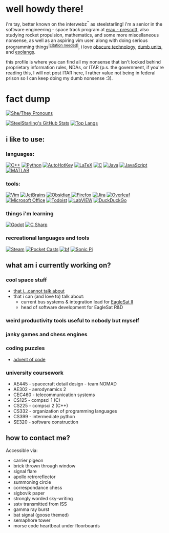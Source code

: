 # well howdy there!
i'm tay, better known on the interwebz<sup>:tm:</sup> as steelstarling! i'm a senior in the software engineering - space track program at [erau - prescott](https://prescott.erau.edu/), also studying rocket propulsion, mathematics, and some more miscellaneous nonsense, as well as an aspiring vim user. along with doing serious programming things<sup>[<ins>\[citation needed\]</ins>](https://en.wikipedia.org/wiki/Wikipedia:Citation_needed)</sup>, i love [obscure technology](https://www.youtube.com/watch?v=1OfxlSG6q5Y), [dumb units](https://en.wikipedia.org/wiki/List_of_humorous_units_of_measurement), and [esolangs](https://esolangs.org/wiki/Esoteric_programming_language).

this profile is where you can find all my nonsense that isn't locked behind proprietary information rules, NDAs, or ITAR (p.s. the government, if you're reading this, I will not post ITAR here, I rather value not being in federal prison so I can keep doing my dumb nonsense :3).



# fact dump
[![She/They Pronouns](https://img.shields.io/badge/pronouns-she%2Fthey-purple)](https://en.pronouns.page/are/she&they)


[![SteelStarling's GitHub Stats](https://github-readme-stats.vercel.app/api?username=SteelStarling&theme=darcula)](https://github.com/anuraghazra/github-readme-stats)
[![Top Langs](https://github-readme-stats.vercel.app/api/top-langs/?username=SteelStarling&layout=compact&theme=darcula)](https://github.com/anuraghazra/github-readme-stats)

## i like to use:

### languages:

[![C++](https://img.shields.io/badge/-C++-00599C?logo=cplusplus)](https://www.cplusplus.com/)
[![Python](https://img.shields.io/badge/-Python-3776AB?logo=python&logoColor=white)](https://www.python.org/)
[![AutoHotKey](https://img.shields.io/badge/-AutoHotKey-34455?logo=autohotkey&logoColor=black)](https://www.autohotkey.com/)
[![LaTeX](https://img.shields.io/badge/-LaTeX-008080?logo=latex)](https://www.latex-project.org/)
[![C](https://img.shields.io/badge/-C-A8B9CC?logo=c&logoColor=black)](https://en.wikipedia.org/wiki/C_(programming_language))
[![Java](https://img.shields.io/badge/-Java-007396?logo=java)](https://www.java.com)
[![JavaScript](https://img.shields.io/badge/-JavaScript-F7DF1E?logo=javascript&logoColor=black)](https://www.javascript.com/)
[![MATLAB](https://img.shields.io/badge/-MATLAB-1684B3)](https://www.mathworks.com/products/matlab.html)

### tools:
[![Vim](https://img.shields.io/badge/-Vim-019733?logo=vim)](https://www.vim.org/)
[![JetBrains](https://img.shields.io/badge/-JetBrains-000000?logo=jetbrains)](https://www.jetbrains.com/)
[![Obsidian](https://img.shields.io/badge/-Obsidian-7C3AED?logo=obsidian)](https://obsidian.md/)
[![Firefox](https://img.shields.io/badge/-Firefox-FF7139?logo=firefox&logoColor=white)](https://www.mozilla.org/en-US/firefox/new/)
[![Jira](https://img.shields.io/badge/-Jira-0052CC?logo=jira)](https://www.atlassian.com/software/jira)
[![Overleaf](https://img.shields.io/badge/-Overleaf-47A141?logo=overleaf&logoColor=1E2530)](https://www.overleaf.com/)
[![Microsoft Office](https://img.shields.io/badge/-Microsoft%20Office-D83B01?logo=microsoft%20office)](https://www.office.com/)
[![Todoist](https://img.shields.io/badge/-Todoist-E44332?logo=todoist&logoColor=white)](https://todoist.com/)
[![LabVIEW](https://img.shields.io/badge/-LabVIEW-FFDB00?logo=labview&logoColor=black)](https://www.ni.com/en/shop/labview.html)
[![DuckDuckGo](https://img.shields.io/badge/DuckDuckGo-FF5722?logo=duckduckgo&logoColor=white)](#)

### things i'm learning
[![Godot](https://img.shields.io/badge/-Godot-478CBF?logo=godotengine&logoColor=white)](https://godotengine.org/)
[![C Sharp](https://img.shields.io/badge/-C%20Sharp-239120?logo=c%20sharp)](https://en.wikipedia.org/wiki/C_Sharp_(programming_language))

### recreational languages and tools
[![Steam](https://img.shields.io/badge/-Steam-000000?logo=steam)](https://store.steampowered.com/)
[![Pocket Casts](https://img.shields.io/badge/-Pocket%20Casts-F43E37?logo=pocket%20casts&logoColor=white)](https://www.pocketcasts.com/)
[![bf](https://img.shields.io/badge/-bf-000000)](https://esolangs.org/wiki/bf)
[![Sonic Pi](https://img.shields.io/badge/-Sonic%20Pi-F72E8D)](https://sonic-pi.net/)

## what am i currently working on?

### cool space stuff
- [that i...cannot talk about](https://en.wikipedia.org/wiki/International_Traffic_in_Arms_Regulations)
- that i can (and love to) talk about:
  - current bus systems & integration lead for [EagleSat II](https://eaglelife.erau.edu/eaglesat/home/)
  - head of software development for EagleSat R&D

### weird productivity tools useful to nobody but myself

### janky games and chess engines

### coding puzzles
- [advent of code](https://adventofcode.com/)

### university coursework
- AE445 - spacecraft detail design - team NOMAD
- AE302 - aerodynamics 2
- CEC460 - telecommunication systems
- CS125 - compsci 1 (C)
- CS225 - compsci 2 (C++)
- CS332 - organization of programming languages
- CS399 - intermediate python
- SE320 - software construction

## how to contact me?

Accessible via:
- carrier pigeon
- brick thrown through window
- signal flare
- apollo retroreflector
- summoning circle
- correspondance chess
- sigbovik paper
- strongly worded sky-writing
- sstv transmitted from ISS
- gamma ray burst
- bat signal (goose themed)
- semaphore tower
- morse code heartbeat under floorboards

<!--
**SteelStarling/SteelStarling** is a ✨ _special_ ✨ repository because its `README.md` (this file) appears on your GitHub profile.

Here are some ideas to get you started:

- 🔭 I’m currently working on ...
- 🌱 I’m currently learning ...
- 👯 I’m looking to collaborate on ...
- 🤔 I’m looking for help with ...
- 💬 Ask me about ...
- 📫 How to reach me: ...
- 😄 Pronouns: ...
- ⚡ Fun fact: ...
-->


